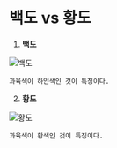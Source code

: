 # 백도 vs 황도
1. __백도__

![백도](https://img.danawa.com/prod_img/500000/361/390/img/8390361_1.jpg?shrink=500:500&_v=20190627162912)

`과육색이 하얀색인 것이 특징이다.`

2. __황도__

![황도](https://m.eejmall.com/web/product/big/201708/209_shop1_268689.jpg)

`과육색이 황색인 것이 특징이다.`
